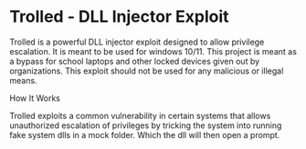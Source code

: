 # Trolled - DLL Injector Exploit


Trolled is a powerful  DLL injector exploit designed to allow privilege escalation. It is meant to be used for windows 10/11. This project is meant as a bypass for school laptops and other locked devices given out by organizations. This exploit should not be used for any malicious or illegal means.

How It Works

Trolled exploits a common vulnerability in certain systems that allows unauthorized escalation of privileges by tricking the system into running fake system dlls in a mock folder. Which the dll will then open a prompt.
